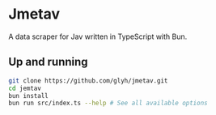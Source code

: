 # Jmetav

A data scraper for Jav written in TypeScript with Bun.

## Up and running

```sh
git clone https://github.com/glyh/jmetav.git
cd jemtav
bun install
bun run src/index.ts --help # See all available options
```


